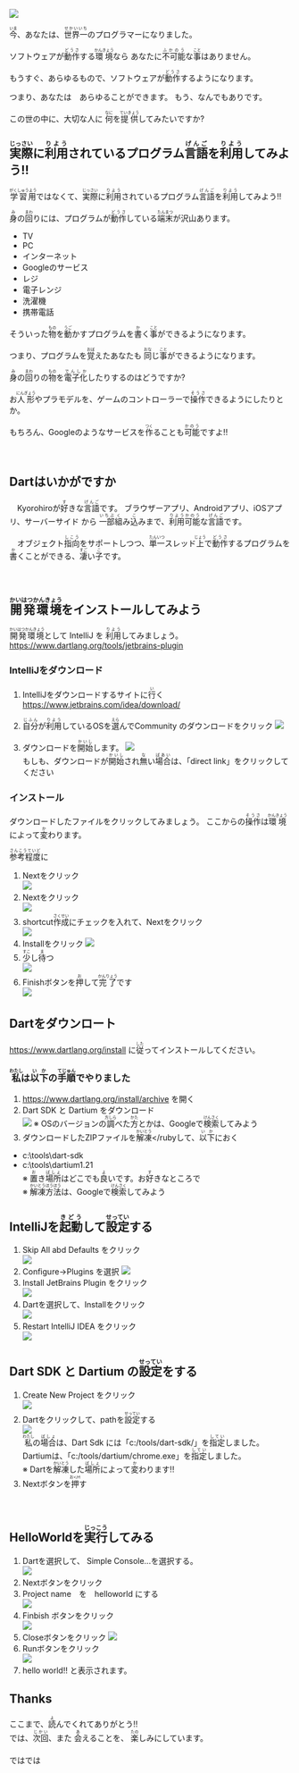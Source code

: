 ![](magic.png)


<ruby>今<rt>いま</rt></ruby>、あなたは、<ruby>世界一<rt>せかいいち</rt>のプログラマーになりました。

ソフトウェアが<ruby>動作<rt>どうさ</rt></ruby>する<ruby>環境<rt>かんきょう</rt></ruby>なら
あなたに<ruby>不可能<rt>ふかのう</rt></ruby>な<ruby>事<rt>こと</rt></ruby>はありません。


もうすぐ、あらゆるもので、ソフトウェアが<ruby>動作<rt>どうさ</rt></ruby>するようになります。

つまり、あなたは　あらゆることができます。
もう、なんでもありです。

この世の中に、大切な人に
<ruby>何<rt>なに</rt></ruby>を<ruby>提供<rt>ていきょう</rt></ruby>してみたいですか?










## <ruby>実際<rt>じっさい</rt></ruby>に<ruby>利用<rt>りよう</rt></ruby>されているプログラム<ruby>言語<rt>げんご</rt></ruby>を<ruby>利用<rt>りよう</rt></ruby>してみよう!!

<ruby>学習用<rt>がくしゅうよう</rt></ruby>ではなくて、<ruby>実際<rt>じっさい</rt></ruby>に<ruby>利用<rt>りよう</rt></ruby>されているプログラム<ruby>言語<rt>げんご</rt></ruby>を<ruby>利用<rt>りよう</rt></ruby>してみよう!!


<ruby>身<rt>み</rt></ruby>の<ruby>回<rt>まわ</rt></ruby>りには、プログラムが<ruby>動作<rt>どうさ</rt></ruby>している<ruby>端末<rt>たんまつ</rt></ruby>が沢山あります。

* TV
* PC
* インターネット
* Googleのサービス
* レジ
* 電子レンジ
* 洗濯機
* 携帯電話

そういった<ruby>物<rt>もの<rt></ruby>を<ruby>動<rt>うご</rt></ruby>かすプログラムを<ruby>書<rt>か</rt></ruby>く<ruby>事<rt>こと</rt></ruby>ができるようになります。

つまり、プログラムを<ruby>覚<rt>おぼ</rt></ruby>えたあなたも
<ruby>同<rt>おな</rt></ruby>じ<ruby>事<rt>こと</rt></ruby>ができるようになります。

<ruby>身<rt>み</rt></ruby>の<ruby>回<rt>まわ</rt></ruby>りの<ruby>物<rt>もの</rt></ruby>を<ruby>電子化<rt>でんしか</rt></ruby>したりするのはどうですか?

お<ruby>人形<rt>にんぎょう</rt></ruby>やプラモデルを、ゲームのコントローラーで<ruby>操作<rt>そうさ</rt></ruby>できるようにしたりとか。

もちろん、Googleのようなサービスを<ruby>作<rt>つく</rt></ruby>ることも<ruby>可能<rt>かのう</rt></ruby>ですよ!!


　　




## Dartはいかがですか
　Kyorohiroが<ruby>好<rt>す</rt></ruby>きな<ruby>言語<rt>げんご</rt></ruby>です。 ブラウザーアプリ、Androidアプリ、iOSアプリ、サーバーサイド から <ruby>一部<rt>いちぶ</rt></ruby><ruby>組<rt>く</rt></ruby>み<ruby>込<rt>こ</rt></ruby>みまで、<ruby>利用可能<rt>りようかのう</rt></ruby>な<ruby>言語<rt>げんご</rt></ruby>です。



　オブジェクト<ruby>指向<rt>しこう</rt></ruby>をサポートしつつ、<ruby>単一<rt>たんいつ</rt></ruby>スレッド<ruby>上<rt>じょう</rt></ruby>で<ruby>動作<rt>どうさ</rt></ruby>するプログラムを<ruby>書<rt>か</rt></ruby>くことができる、<ruby>凄<rt>すご</rt></ruby>い<ruby>子<rt>こ</rt></ruby>です。





　
## <ruby>開発環境<rt>かいはつかんきょう</rt></ruby>をインストールしてみよう

<ruby>開発環境<rt>かいはつかんきょう</rt></ruby>として IntelliJ を <ruby>利用<rt>りよう</rt></ruby>してみましょう。
https://www.dartlang.org/tools/jetbrains-plugin

### IntelliJをダウンロード
1. IntelliJをダウンロードするサイトに<ruby>行<rt>い</rt></ruby>く
https://www.jetbrains.com/idea/download/

2. <ruby>自分<rt>じふん</rt></ruby>が<ruby>利用<rt>りよう</rt></ruby>しているOSを<ruby>選<rt>えら</rt></ruby>んでCommunity のダウンロードをクリック
![](v001.png)  

3. ダウンロードを<ruby>開始<rt>かいし</rt></ruby>します。
![](v002.png)  
  もしも、ダウンロードが<ruby>開始<rt>かいし</rt></ruby>され<ruby>無<rt>な</rt></ruby>い<ruby>場合<rt>ばあい</rt></ruby>は、「direct link」をクリックしてください  

### インストール
ダウンロードしたファイルをクリックしてみましょう。
ここからの<ruby>操作<rt>そうさ</rt></ruby>は<ruby>環境<rt>かんきょう</rt></ruby>によって<ruby>変<rt>か</rt></ruby>わります。

<ruby>参考程度<rt>さんこうていど</rt></ruby>に

1. Nextをクリック  
  ![](v101.png)
2. Nextをクリック  
  ![](v102.png)
3. shortcut<ruby>作成<rt>さくせい</rt></ruby>にチェックを入れて、Nextをクリック  
  ![](v103.png)
4. Installをクリック
  ![](v104.png)
5. <ruby>少<rt>すこ</rt></ruby>し<ruby>待<rt>ま</rt></ruby>つ  
![](v105.png)
6. Finishボタンを<ruby>押<rt>お</rt></ruby>して<ruby>完了<rt>かんりょう</rt></ruby>です  
![](v106.png)







## Dartをダウンロート
https://www.dartlang.org/install に<ruby>従<rt>した</rt></ruby>ってインストールしてください。

### <ruby>私<rt>わたし</rt></ruby>は<ruby>以下<rt>いか</rt></ruby>の<ruby>手順<rt>てじゅん</rt></ruby>でやりました
1. https://www.dartlang.org/install/archive を開く
2. Dart SDK と Dartium をダウンロード  
![](v201.png)
※ OSのバージョンの<ruby>調<rt>方しら</rt></ruby>べた<ruby>方<rt>かた</rt></ruby>とかは、Googleで<ruby>検索<rt>けんさく</rt></ruby>してみよう
3. ダウンロードしたZIPファイルを<ruby>解凍<rt>かいとう</rt></rubyして、<ruby>以下<rt>いか</rt></ruby>におく
  * c:\tools\dart-sdk
  * c:\tools\dartium1.21  
  ※ <ruby>置<rt>お</rt></ruby>き<ruby>場所<rt>ばしょ</rt></ruby>はどこでも<ruby>良<rt>よ</rt></ruby>いです。お<ruby>好<rt>す</rt></ruby>きなところで  
  ※ <ruby>解凍方法<rt>かいとうほうほう</rt></ruby>は、Googleで<ruby>検索<rt>けんさく</rt></ruby>してみよう







## IntelliJを<ruby>起動<rt>きどう</rt></ruby>して<ruby>設定<rt>せってい</rt></ruby>する

1. Skip All abd Defaults をクリック  
![](v302.png)  
2. Configure->Plugins を選択
![](v303.png)
3. Install JetBrains Plugin をクリック  
![](v304.png)
4. Dartを選択して、Installをクリック  
![](v305.png)
5. Restart IntelliJ IDEA をクリック    
![](v306.png)

## Dart SDK と Dartium の<ruby>設定<rt>せってい</rt></ruby>をする
1. Create New Project をクリック  
![](v401.png)
2. Dartを<ruby>クリック</ruby>して、pathを<ruby>設定<rt>せってい</rt></ruby>する  
![](v402.png)  
<ruby>私<rt>わたし</rt></ruby>の<ruby>場合<rt>ばしょ</rt></ruby>は、Dart Sdk には「c:/tools/dart-sdk/」を<ruby>指定<rt>してい</rt></ruby>しました。 Dartiumは、「c:/tools/dartium/chrome.exe」を<ruby>指定<rt>してい</rt></ruby>しました。  
※ Dartを<ruby>解凍<rt>かいとう</rt></ruby>した<ruby>場所<rt>ばしょ</rt></ruby>によって<ruby>変<rt>か</rt></ruby>わります!!  
3. Nextボタンを<ruby>押<rt>お</rt</ruby>す


　　
　
## HelloWorldを<ruby>実行<rt>じっこう</rt></ruby>してみる
1. Dartを選択して、 Simple Console...を選択する。  
![](v405.png)  
2. Nextボタンをクリック  
3. Project name　を　helloworld にする  
![](v505.png)
4.  Finbish ボタンをクリック  
![](v506.png)
5. Closeボタンをクリック
![](v506.png)
6. Runボタンをクリック  
![](V507.png)  
7. hello world!! と表示されます。




## Thanks
<div>
ここまで、<ruby>読<rt>よ</rt></ruby>んでくれてありがとう!!
</div>

<div>
では、<ruby>次回<rt>じかい</rt><ruby>、また
<ruby>会<rt>あ</rt></ruby>えることを、
<ruby>楽<rt>たの</rt></ruby>しみにしています。
</div>
　　
<div>
ではでは
</div>
